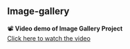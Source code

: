 

## Image-gallery

📽️ **Video demo of Image Gallery Project**  
[Click here to watch the video](https://drive.google.com/uc?export=download&id=1UDkcj6lGFi-S68SOFdC8irJMHDR5_hJj)


